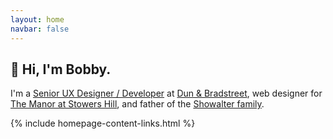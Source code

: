 ```yaml
---
layout: home
navbar: false
---
```


## 👋 Hi, I'm Bobby.

I'm a [Senior UX Designer / Developer](/what-i-do/) at [Dun & Bradstreet](/portfolio/#dnb), web
designer for [The Manor at Stowers Hill](/portfolio/#the-manor-at-stowers-hill),
and father of the [Showalter family](/portfolio/#showalter-family-website).

{% include homepage-content-links.html %}
